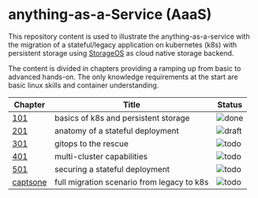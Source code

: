 # anything-as-a-Service (AaaS)
This repository content is used to illustrate the anything-as-a-service with the migration of a stateful/legacy application on kubernetes (k8s) with persistent storage using [StorageOS](https://storageos.com) as cloud native storage backend.  

The content is divided in chapters providing a ramping up from basic to advanced hands-on. The only knowledge requirements at the start are basic linux skills and container understanding. 


| Chapter  | Title | Status |
| --- | --- | --- | 
| [101](doc/101/) | basics of k8s and persistent storage | ![done](https://img.shields.io/badge/status-100%25-green)|
| [201](doc/201/) | anatomy of a stateful deployment | ![draft](https://img.shields.io/badge/status-50%25-yellow) |
| [301]() | gitops to the rescue | ![todo](https://img.shields.io/badge/status-0%25-red) |
| [401]() | multi-cluster capabilities | ![todo](https://img.shields.io/badge/status-0%25-red) |
| [501]() | securing a stateful deployment | ![todo](https://img.shields.io/badge/status-0%25-red) |
| [captsone]() | full migration scenario from legacy to k8s | ![todo](https://img.shields.io/badge/status-0%25-red) |

